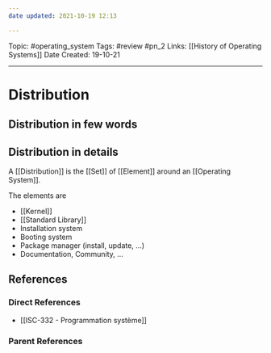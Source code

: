 ```yaml
---
date updated: 2021-10-19 12:13

---
```


Topic: #operating_system
Tags: #review #pn_2
Links: [[History of Operating Systems]]
Date Created: 19-10-21

---

# Distribution

## Distribution in few words

## Distribution in details

A [[Distribution]] is the [[Set]] of [[Element]] around an [[Operating System]].

The elements are

- [[Kernel]]
- [[Standard Library]]
- Installation system
- Booting system
- Package manager (install, update, ...)
- Documentation, Community, ...

## References

### Direct References

- [[ISC-332 - Programmation système]]

### Parent References
